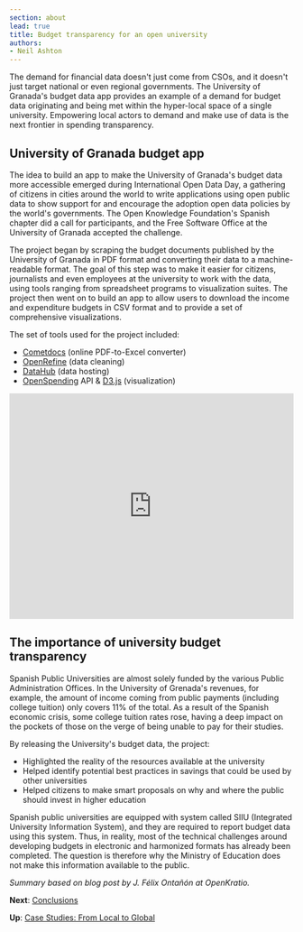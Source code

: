```yaml
---
section: about
lead: true
title: Budget transparency for an open university
authors:
- Neil Ashton
---
```

The demand for financial data doesn't just come from CSOs, and it doesn't just target national or even regional governments. The University of Granada's budget data app provides an example of a demand for budget data originating and being met within the hyper-local space of a single university. Empowering local actors to demand and make use of data is the next frontier in spending transparency.

## University of Granada budget app

The idea to build an app to make the University of Granada's budget data more accessible emerged during International Open Data Day, a gathering of citizens in cities around the world to write applications using open public data to show support for and encourage the adoption open data policies by the world's governments. The Open Knowledge Foundation's Spanish chapter did a call for participants, and the Free Software Office at the University of Granada accepted the challenge.

The project began by scraping the budget documents published by the University of Granada in PDF format and converting their data to a machine-readable format. The goal of this step was to make it easier for citizens, journalists and even employees at the university to work with the data, using tools ranging from spreadsheet programs to visualization suites. The project then went on to build an app to allow users to download the income and expenditure budgets in CSV format and to provide a set of comprehensive visualizations.

The set of tools used for the project included:

* [Cometdocs](http://www.cometdocs.com) (online PDF-to-Excel converter)
* [OpenRefine](http://openrefine.org) (data cleaning)
* [DataHub](http://datahub.io) (data hosting)
* [OpenSpending](http://openspending.org) API & [D3.js](http://d3js.org) (visualization)

<iframe width='100%' height='400' src='http://openspending.org/upo-income-budget/embed?widget=treemap&state=%7B%22drilldown%22%3A%22articulo%22%2C%22year%22%3A%222012%22%2C%22cuts%22%3A%7B%7D%2C%22drilldowns%22%3A%5B%22articulo%22%5D%7D&width=700&height=400' frameborder='0'></iframe>

## The importance of university budget transparency

Spanish Public Universities are almost solely funded by the various Public Administration Offices. In the University of Grenada's revenues, for example, the amount of income coming from public payments (including college tuition) only covers 11% of the total. As a result of the Spanish economic crisis, some college tuition rates rose, having a deep impact on the
pockets of those on the verge of being unable to pay for their studies.

By releasing the University's budget data, the project:

* Highlighted the reality of the resources available at the university
* Helped identify potential best practices in savings that could be used by other universities
* Helped citizens to make smart proposals on why and where the public should invest in higher education

Spanish public universities are equipped with system called SIIU (Integrated University Information System), and they are required to report budget data using this system. Thus, in reality, most of the technical challenges around developing budgets in electronic and harmonized formats has already been completed. The question is therefore why the Ministry of Education does not make this information available to the public.

*Summary based on blog post by J. Félix Ontañón at OpenKratio.*

**Next**: [Conclusions](../../conclusions/)

**Up**: [Case Studies: From Local to Global](../)
